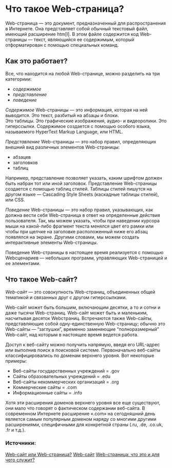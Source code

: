 # Что такое Web-страница? 

Web-страница — это документ, предназначенный для распространения в Интернете. 
Она представляет собой обычный текстовый файл, имеющий расширение htm[l]. 
В этом файле содержится код Web-страницы — текст, являющийся ее содержимым, который отформатирован с помощью специальных команд. 

## Как это работает? 

Все, что находится на любой Web-странице, можно разделить на три категориии:
- _содержимое_
- _представление_
- _поведение_

_Содержимое_ Web-страницы — это информация, которая на ней выводится. 
Это текст, разбитый на абзацы и блоки.  
Это таблицы. 
Это графические изображения, аудио- и видеоролики. 
Это гиперссылки. 
Содержимое создается с помощью особого языка, называемого HyperText Markup Language, или HTML.  

_Представление_ Web-страницы — это набор правил, 
определяющих внешний вид различных элементов Web-страницы: 
- абзацев
- заголовков
- таблиц 

Например, представление позволяет указать, 
каким шрифтом должен быть набран тот или иной заголовок. 
Представление Web-страницы создается с помощью таблиц стилей. 
Таблицы стилей пишутся на другом языке — Cascading Style Sheets 
(каскадные таблицы стилей), 
или CSS. 

_Поведение_ Web-страницы — это набор правил, указывающих, как должна вести себя Web-страница в ответ на определенные действия пользователя. 
Так, мы можем указать, чтобы при наведении курсора мыши на какой-либо фрагмент текста менялся цвет его рамки или чтобы при щелчке на заголовке расположенный ниже его абзац появлялся на экране. 
Другими словами, мы можем создать интерактивные элементы Web-страницы. 

Поведение Web-страницы в настоящее время реализуется с помощью Webсценариев — небольших программ, управляющих Web-страницей и ее элементами. 

## Что такое Web-сайт? 

_Web-сайт_ — это совокупность Web-страниц, 
объединенных общей тематикой и связанных друг с другом гиперссылками. 

Web-сайт может быть большим, включающим десятки, а то и сотни и даже тысячи Web-страниц. 
Web-сайт может быть и маленьким, насчитывая десяток Webстраниц. 
Встречаются также Web-сайты, представляющие собой одну-единственную Web-страницу;
обычно это Web-сайты — “заглушки”, временно заменяющие “полноразмерный” Web-сайт, над которым в настоящее время ведется работа. 

Доступ к веб-сайту можно получить напрямую, введя его URL-адрес или выполнив поиск в поисковой системе.
Первоначально веб-сайты классифицировались по доменам верхнего уровня. Вот некоторые примеры: 

- Веб-сайты государственных учреждений = .gov 
- Сайты образовательных учреждений = .edu 
- Веб-сайты некоммерческих организаций = .org 
- Коммерческие сайты = .com 
- Информационные сайты = .info 

Хотя эти расширения доменов верхнего уровня все еще существуют, они мало что говорят о фактическом содержании веб-сайта. 
В современном Интернете расширение «.com» на сегодняшний день является самым популярным доменом наряду со многими другими расширениями, специфичными для конкретной страны (.ru, .de, .co.uk, .fr и т.д.). 

### Источники: 

[Web-сайт или Web-страница?](https://www.javatpoint.com/webpage-vs-website) 
[Web-сайт](https://www.techopedia.com/definition/5411/website) 
[Web-страница: что это и для чего служит?](https://listoweb.com.mx/que-es-una-pagina-web/)

 



